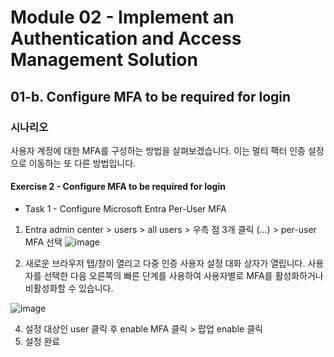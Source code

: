 # Module 02 - Implement an Authentication and Access Management Solution
## 01-b. Configure MFA to be required for login

### 시나리오 
사용자 계정에 대한 MFA를 구성하는 방법을 살펴보겠습니다. 이는 멀티 팩터 인증 설정으로 이동하는 또 다른 방법입니다.

#### Exercise 2 - Configure MFA to be required for login
* Task 1 - Configure Microsoft Entra Per-User MFA

1. Entra admin center > users > all users > 우측 점 3개 클릭 (...) > per-user MFA 선택 
![image](https://github.com/user-attachments/assets/bf58be4f-18ec-4df1-b8cf-d6c5c4aee77b)

2. 새로운 브라우저 탭/창이 열리고 다중 인증 사용자 설정 대화 상자가 열립니다. 사용자를 선택한 다음 오른쪽의 빠른 단계를 사용하여 사용자별로 MFA를 활성화하거나 비활성화할 수 있습니다.
   
![image](https://github.com/user-attachments/assets/e0119b4f-9f2b-469a-ba84-1aa3352e2217)

4. 설정 대상인 user 클릭 후 enable MFA 클릭 > 팝업 enable 클릭
5. 설정 완료


